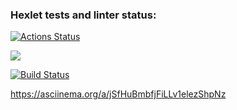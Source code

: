 ### Hexlet tests and linter status:
[![Actions Status](https://github.com/Ramaniuk/qa-auto-engineer-javascript-project-87/actions/workflows/hexlet-check.yml/badge.svg)](https://github.com/Ramaniuk/qa-auto-engineer-javascript-project-87/actions)

<a href="https://codeclimate.com/github/Ramaniuk/qa-auto-engineer-javascript-project-87/maintainability"><img src="https://api.codeclimate.com/v1/badges/ce91e27ce71bb921ab5f/maintainability" /></a>

[![Build Status](https://app.travis-ci.com/Ramaniuk/qa-auto-engineer-javascript-project-87.svg?token=sY4a248xsHfzPB5nsRNy&branch=main)](https://app.travis-ci.com/Ramaniuk/qa-auto-engineer-javascript-project-87)

https://asciinema.org/a/jSfHuBmbfjFiLLv1elezShpNz
